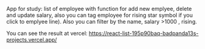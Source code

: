 App for study: list of employee with function for add new emplyee, delete and update salary, also you can tag employee for rising 
star symbol if you click to emplyee line). Also you can filter by the name, salary >1000 , rising.

You can see the result at vercel: https://react-list-195p90baq-badpanda13s-projects.vercel.app/ 
